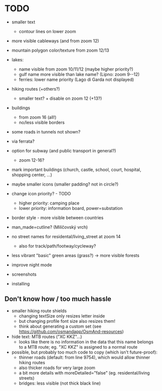# TODO
- smaller text
    - contour lines on lower zoom

- more visible cableways (and from zoom 12)
- mountain polygon color/texture from zoom 12/13
- lakes:
    - name visible from zoom 10/11/12 (maybe higher priority?)
    - gulf name more visible than lake name? (Lipno: zoom 9--12)
    - ferries: lower name priority (Lago di Garda not displayed)
- hiking routes (+others?)
    - smaller text? + disable on zoom 12 (+13?)
- buildings
    - from zoom 16 (all!)
    - no/less visible borders
- some roads in tunnels not shown?
- via ferrata?
- option for subway (and public transport in general?)
    - zoom 12-16?
- mark important buildings (church, castle, school, court, hospital, shopping center, ...)
- maybe smaller icons (smaller padding? not in circle?)
- change icon priority? - TODO
    - higher priority: camping place
    - lower priority:  information board, power=substation
- border style - more visible between countries
- man_made=cutline? (Milíčovský vrch)
- no street names for residental/living_street at zoom 14
    - also for track/path/footway/cycleway?
- less vibrant "basic" green areas (grass?) -> more visible forests

- improve night mode

- screenshots
- installing


## Don't know how / too much hassle
- smaller hiking route shields
    - changing textSize only resizes letter inside
    - but changing profile font size also resizes them!
    - think about generating a custom set (see https://github.com/osmandapp/OsmAnd-resources)
- hide text: MTB routes ("XC KKZ"...)
    - looks like there is no information in the data that this name belongs to a MTB route; eg. "XC KKZ" is assigned to a normal route
- possible, but probably too much code to copy (which isn't future-proof):
    - thinner roads (default: from line 9754), which would allow thinner hiking routes
    - also thicker roads for very large zoom
    - a bit more details with moreDetailed="false" (eg. residental/living streets)
    - bridges: less visible (not thick black line)
